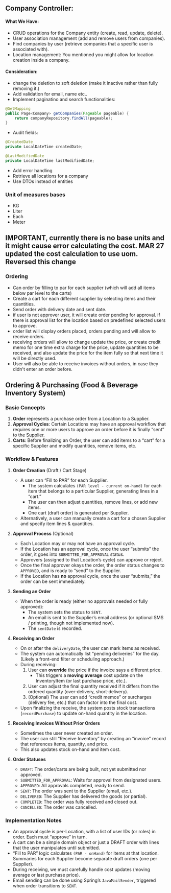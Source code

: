 
## Company Controller:
#### What We Have:
- CRUD operations for the Company entity (create, read, update, delete).
- User association management (add and remove users from companies).
- Find companies by user (retrieve companies that a specific user is associated with).
- Location management: You mentioned you might allow for location creation inside a company.

#### Consideration: 
- change the deletion to soft deletion (make it inactive rather than fully removing it.)
- Add validation for email, name etc..
- Implement paginatino and search functionalities:
```Java
@GetMapping
public Page<Company> getCompanies(Pageable pageable) {
    return companyRepository.findAll(pageable);
}
```
- Audit fields:
```Java
@CreatedDate
private LocalDateTime createdDate;

@LastModifiedDate
private LocalDateTime lastModifiedDate;
```
- Add error handling
- Retrieve all locations for a company
- Use DTOs instead of entities

### Unit of measures bases
- KG
- Liter
- Each
- Meter
## IMPORTANT, currently there is no base units and it might cause error calculating the cost. MAR 27 updated the cost calculation to use uom. Reversed this change


### Ordering
- Can order by filling to par for each supplier (which will add all items below par level to the carts)
- Create a cart for each different supplier by selecting items and their quantities.
- Send order with delivery date and sent date.
- if user is not approver user, it will create order pending for approval. if there is approval list for the location based on predefined selected users to approve.
- order list will display orders placed, orders pending and will allow to receive orders.
- receiving orders will allow to change update the price, or create credit memo for one time extra charge for the price, update quantities to be received, and also update the price for the item fully so that next time it will be directly used.
- User will also be able to receive invoices without orders, in case they didn't enter an order before.

## Ordering & Purchasing (Food & Beverage Inventory System)

### Basic Concepts
1. **Order** represents a purchase order from a Location to a Supplier.
2. **Approval Cycles**: Certain Locations may have an approval workflow that requires one or more users to approve an order before it is finally “sent” to the Supplier.
3. **Carts**: Before finalizing an Order, the user can add items to a “cart” for a specific Supplier and modify quantities, remove items, etc.

### Workflow & Features
1. **Order Creation** (Draft / Cart Stage)
    - A user can “Fill to PAR” for each Supplier.
        - The system calculates `(PAR level - current on-hand)` for each item that belongs to a particular Supplier, generating lines in a “cart.”
        - The user can then adjust quantities, remove lines, or add new items.
        - One cart (draft order) is generated per Supplier.
    - Alternatively, a user can manually create a cart for a chosen Supplier and specify item lines & quantities.

2. **Approval Process** (Optional)
    - Each Location may or may not have an approval cycle.
    - If the Location has an approval cycle, once the user “submits” the order, it goes into `SUBMITTED_FOR_APPROVAL` status.
    - Approvers (assigned to that Location’s cycle) can approve or reject.
    - Once the final approver okays the order, the order status changes to `APPROVED`, and is ready to “send” to the Supplier.
    - If the Location has **no** approval cycle, once the user “submits,” the order can be sent immediately.

3. **Sending an Order**
    - When the order is ready (either no approvals needed or fully approved):
        - The system sets the status to `SENT`.
        - An email is sent to the Supplier’s email address (or optional SMS / printing, though not implemented now).
        - The `sentDate` is recorded.

4. **Receiving an Order**
    - On or after the `deliveryDate`, the user can mark items as received.
    - The system can automatically list “pending deliveries” for the day. (Likely a front-end filter or scheduling approach.)
    - During receiving:
        1. User can **override** the price if the invoice says a different price.
            - This triggers a **moving average** cost update on the InventoryItem (or last purchase price, etc.).
        2. User can adjust the final quantity received if it differs from the ordered quantity (over‐delivery, short‐delivery).
        3. (Optional) The user can add “credit memos” or surcharges (delivery fee, etc.) that can factor into the final cost.
    - Upon finalizing the receive, the system posts stock transactions (`recordPurchase`) to update on-hand quantity in the location.

5. **Receiving Invoices Without Prior Orders**
    - Sometimes the user never created an order.
    - The user can still “Receive Inventory” by creating an “invoice” record that references items, quantity, and price.
    - This also updates stock on-hand and item cost.

6. **Order Statuses**
    - `DRAFT`: The order/carts are being built, not yet submitted nor approved.
    - `SUBMITTED_FOR_APPROVAL`: Waits for approval from designated users.
    - `APPROVED`: All approvals completed, ready to send.
    - `SENT`: The order was sent to the Supplier (email, etc.).
    - `DELIVERED`: The Supplier has delivered the goods (or partial).
    - `COMPLETED`: The order was fully received and closed out.
    - `CANCELLED`: The order was cancelled.

### Implementation Notes
- An approval cycle is per-Location, with a list of user IDs (or roles) in order. Each must “approve” in turn.
- A cart can be a simple domain object or just a DRAFT order with lines that the user manipulates until submitted.
- “Fill to PAR” logic calculates `(PAR - onHand)` for items at that location. Summaries for each Supplier become separate draft orders (one per Supplier).
- During receiving, we must carefully handle cost updates (moving average or last purchase price).
- Email sending can be done using Spring’s `JavaMailSender`, triggered when order transitions to `SENT`.

